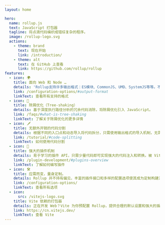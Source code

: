 ```yaml
---
layout: home

hero:
  name: rollup.js
  text: JavaScript 打包器
  tagline: 将点滴代码编织成错综复杂的程序。
  image: /rollup-logo.svg
  actions:
    - theme: brand
      text: 现在开始
      link: /introduction/
    - theme: alt
      text: 在 GitHub 上查看
      link: https://github.com/rollup/rollup
features:
  - icon: 🌍
    title: 面向 Web 和 Node …
    details: 'Rollup支持许多输出格式：ES模块、CommonJS、UMD、SystemJS等等。不仅可以为Web打包，还可以为许多其他平台打包。'
    link: /configuration-options/#output-format
    linkText: 查看所有支持的格式
  - icon: 🌳
    title: 除屑优化（Tree-shaking）
    details: 基于深度执行路径分析的冗余代码消除，将除屑优化引入 JavaScript。
    link: /faqs/#what-is-tree-shaking
    linkText: 了解关于除屑优化的更多详情
  - icon: 🗡️
    title: 无额外开销的代码分割
    details: 根据不同的入口点和动态导入将代码拆分，只需使用输出格式的导入机制，无需使用自定义加载器代码。
    link: /tutorial/#code-splitting
    linkText: 如何使用代码分割
  - icon: 🔌
    title: 强大的插件机制
    details: 易于学习的插件 API，只需少量代码即可实现强大的代码注入和转换。被 Vite 和 WMR 采用。
    link: /plugin-development/#plugins-overview
    linkText: 了解如何编写插件
  - icon: 🛠️
    title: 应需而变，量身定制。
    details: Rollup 并不持有偏见，丰富的插件接口和多样的配置选项使其成为定制构建流程和高级工具链的理想打包工具。
    link: /configuration-options/
    linkText: 查看所有选项
  - icon:
      src: /vitejs-logo.svg
    title: Vite 依赖的打包器
    details: 正在开发 Web？Vite 为你预配置 Rollup，提供合理的默认设置和强大的插件，同时为你提供极速的开发服务器。
    link: https://cn.vitejs.dev/
    linkText: 查看 Vite
---
```

